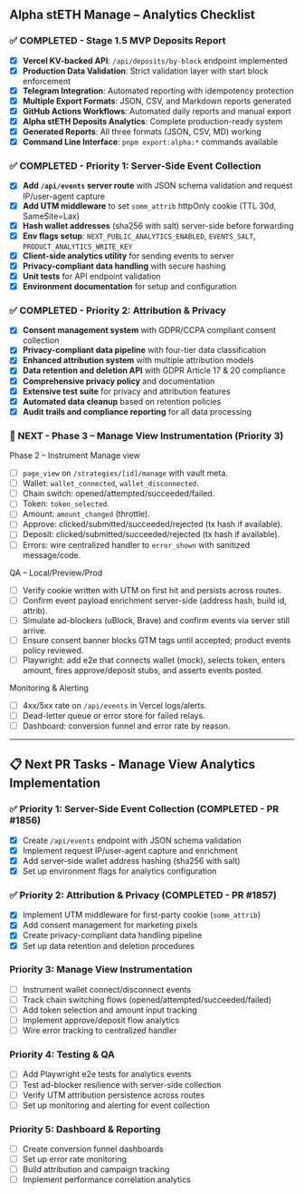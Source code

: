 ## Alpha stETH Manage – Analytics Checklist

### ✅ COMPLETED - Stage 1.5 MVP Deposits Report

- [x] **Vercel KV-backed API**: `/api/deposits/by-block` endpoint implemented
- [x] **Production Data Validation**: Strict validation layer with start block enforcement
- [x] **Telegram Integration**: Automated reporting with idempotency protection
- [x] **Multiple Export Formats**: JSON, CSV, and Markdown reports generated
- [x] **GitHub Actions Workflows**: Automated daily reports and manual export
- [x] **Alpha stETH Deposits Analytics**: Complete production-ready system
- [x] **Generated Reports**: All three formats (JSON, CSV, MD) working
- [x] **Command Line Interface**: `pnpm export:alpha:*` commands available

### ✅ COMPLETED - Priority 1: Server-Side Event Collection

- [x] **Add `/api/events` server route** with JSON schema validation and request IP/user-agent capture
- [x] **Add UTM middleware** to set `somm_attrib` httpOnly cookie (TTL 30d, SameSite=Lax)
- [x] **Hash wallet addresses** (sha256 with salt) server-side before forwarding
- [x] **Env flags setup**: `NEXT_PUBLIC_ANALYTICS_ENABLED`, `EVENTS_SALT`, `PRODUCT_ANALYTICS_WRITE_KEY`
- [x] **Client-side analytics utility** for sending events to server
- [x] **Privacy-compliant data handling** with secure hashing
- [x] **Unit tests** for API endpoint validation
- [x] **Environment documentation** for setup and configuration

### ✅ COMPLETED - Priority 2: Attribution & Privacy

- [x] **Consent management system** with GDPR/CCPA compliant consent collection
- [x] **Privacy-compliant data pipeline** with four-tier data classification
- [x] **Enhanced attribution system** with multiple attribution models
- [x] **Data retention and deletion API** with GDPR Article 17 & 20 compliance
- [x] **Comprehensive privacy policy** and documentation
- [x] **Extensive test suite** for privacy and attribution features
- [x] **Automated data cleanup** based on retention policies
- [x] **Audit trails and compliance reporting** for all data processing

### 🚀 NEXT - Phase 3 – Manage View Instrumentation (Priority 3)

Phase 2 – Instrument Manage view

- [ ] `page_view` on `/strategies/[id]/manage` with vault meta.
- [ ] Wallet: `wallet_connected`, `wallet_disconnected`.
- [ ] Chain switch: opened/attempted/succeeded/failed.
- [ ] Token: `token_selected`.
- [ ] Amount: `amount_changed` (throttle).
- [ ] Approve: clicked/submitted/succeeded/rejected (tx hash if available).
- [ ] Deposit: clicked/submitted/succeeded/rejected (tx hash if available).
- [ ] Errors: wire centralized handler to `error_shown` with sanitized message/code.

QA – Local/Preview/Prod

- [ ] Verify cookie written with UTM on first hit and persists across routes.
- [ ] Confirm event payload enrichment server-side (address hash, build id, attrib).
- [ ] Simulate ad-blockers (uBlock, Brave) and confirm events via server still arrive.
- [ ] Ensure consent banner blocks GTM tags until accepted; product events policy reviewed.
- [ ] Playwright: add e2e that connects wallet (mock), selects token, enters amount, fires approve/deposit stubs, and asserts events posted.

Monitoring & Alerting

- [ ] 4xx/5xx rate on `/api/events` in Vercel logs/alerts.
- [ ] Dead-letter queue or error store for failed relays.
- [ ] Dashboard: conversion funnel and error rate by reason.

---

## 📋 Next PR Tasks - Manage View Analytics Implementation

### ✅ Priority 1: Server-Side Event Collection (COMPLETED - PR #1856)
- [x] Create `/api/events` endpoint with JSON schema validation
- [x] Implement request IP/user-agent capture and enrichment
- [x] Add server-side wallet address hashing (sha256 with salt)
- [x] Set up environment flags for analytics configuration

### ✅ Priority 2: Attribution & Privacy (COMPLETED - PR #1857)
- [x] Implement UTM middleware for first-party cookie (`somm_attrib`)
- [x] Add consent management for marketing pixels
- [x] Create privacy-compliant data handling pipeline
- [x] Set up data retention and deletion procedures

### Priority 3: Manage View Instrumentation
- [ ] Instrument wallet connect/disconnect events
- [ ] Track chain switching flows (opened/attempted/succeeded/failed)
- [ ] Add token selection and amount input tracking
- [ ] Implement approve/deposit flow analytics
- [ ] Wire error tracking to centralized handler

### Priority 4: Testing & QA
- [ ] Add Playwright e2e tests for analytics events
- [ ] Test ad-blocker resilience with server-side collection
- [ ] Verify UTM attribution persistence across routes
- [ ] Set up monitoring and alerting for event collection

### Priority 5: Dashboard & Reporting
- [ ] Create conversion funnel dashboards
- [ ] Set up error rate monitoring
- [ ] Build attribution and campaign tracking
- [ ] Implement performance correlation analytics
